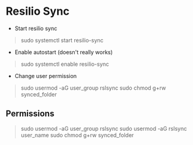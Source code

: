 # Resilio Sync

* Start resilio sync
> sudo systemctl start resilio-sync
* Enable autostart (doesn't really works)
> sudo systemctl enable resilio-sync
* Change user permission
> sudo usermod -aG user_group rslsync
> sudo chmod g+rw synced_folder

## Permissions

> sudo usermod -aG user_group rslsync
> sudo usermod -aG rslsync user_name
> sudo chmod g+rw synced_folder
